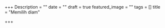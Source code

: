 +++
Description = ""
date = ""
draft = true
featured_image = ""
tags = []
title = "Memilih diam"

+++
